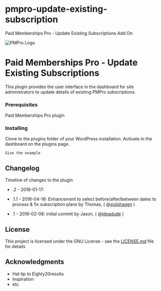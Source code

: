 # pmpro-update-existing-subscription
Paid Memberships Pro - Update Existing Subscriptions Add On


![PMPro Logo](https://www.paidmembershipspro.com/wp-content/uploads/2017/09/cropped-Paid-Memberships-Pro.png "PMPro Logo")

# Paid Memberships Pro - Update Existing Subscriptions

This plugin provides the user interface in the dashboard for site administrators to update details of existing PMPro subscriptions.

### Prerequisites

Paid Memberships Pro plugin

### Installing

Clone to the plugins folder of your WordPress installation. Activate in the dashboard on the plugins page.

```
Give the example
```


## Changelog

Timeline of changes to the plugin
* .2  - 2018-01-17:

* .1.1 - 2016-04-16: Enhancement to select before/after/between dates to process & fix subscription plans by Thomas, (  @[sjolshagen](https://github.com/sjolshagen) )

* .1 - 2016-02-08: initial commit by Jason, ( @[ideadude](https://github.com/ideadude) )

## License

This project is licensed under the GNU License - see the [LICENSE.md](LICENSE.md) file for details

## Acknowledgments

* Hat tip to Eighty20results
* Inspiration
* etc
